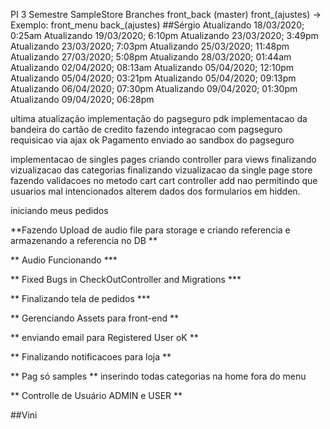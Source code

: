 PI 3 Semestre SampleStore
Branches
front_back (master)
front_(ajustes) -> Exemplo: front_menu
back_(ajustes)
##Sérgio
Atualizando 18/03/2020; 0:25am Atualizando 19/03/2020; 6:10pm Atualizando 23/03/2020; 3:49pm Atualizando 23/03/2020; 7:03pm Atualizando 25/03/2020; 11:48pm Atualizando 27/03/2020; 5:08pm Atualizando 28/03/2020; 01:44am Atualizando 02/04/2020; 08:13am Atualizando 05/04/2020; 12:10pm Atualizando 05/04/2020; 03:21pm Atualizando 05/04/2020; 09:13pm Atualizando 06/04/2020; 07:30pm Atualizando 09/04/2020; 01:30pm Atualizando 09/04/2020; 06:28pm

ultima atualização implementação do pagseguro pdk implementacao da bandeira do cartão de credito fazendo integracao com pagseguro requisicao via ajax ok Pagamento enviado ao sandbox do pagseguro

implementacao de singles pages criando controller para views finalizando vizualizacao das categorias finalizando vizualizacao da single page store fazendo validacoes no metodo cart cart controller add nao permitindo que usuarios mal intencionados alterem dados dos formularios em hidden.

iniciando meus pedidos

**Fazendo Upload de audio file para storage e criando referencia e armazenando a referencia no DB **

** Audio Funcionando ***

** Fixed Bugs in CheckOutController and Migrations ***

** Finalizando tela de pedidos ***

** Gerenciando Assets para front-end **

** enviando email para Registered User oK **

** Finalizando notificacoes para loja **

** Pag só samples ** inserindo todas categorias na home fora do menu

** Controlle de Usuário ADMIN e USER **

##Vini





